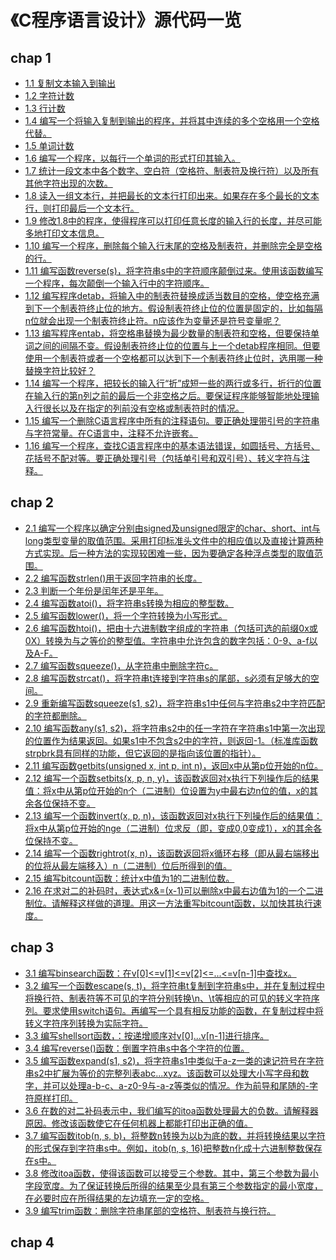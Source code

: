 # 《C程序语言设计》源代码一览
## chap 1
* <a href="https://github.com/hhe0/source-code-of-the-c-programming-language/blob/master/chap%201/01.md">1.1 复制文本输入到输出</a>
* <a href="https://github.com/hhe0/source-code-of-the-c-programming-language/blob/master/chap%201/02.md">1.2 字符计数</a>
* <a href="https://github.com/hhe0/source-code-of-the-c-programming-language/blob/master/chap%201/03.md">1.3 行计数</a>
* <a href="https://github.com/hhe0/source-code-of-the-c-programming-language/blob/master/chap%201/04.md">1.4 编写一个将输入复制到输出的程序，并将其中连续的多个空格用一个空格代替。</a>
* <a href="https://github.com/hhe0/source-code-of-the-c-programming-language/blob/master/chap%201/05.md">1.5 单词计数</a>
* <a href="https://github.com/hhe0/source-code-of-the-c-programming-language/blob/master/chap%201/06.md">1.6 编写一个程序，以每行一个单词的形式打印其输入。</a>
* <a href="https://github.com/hhe0/source-code-of-the-c-programming-language/blob/master/chap%201/07.md">1.7 统计一段文本中各个数字、空白符（空格符、制表符及换行符）以及所有其他字符出现的次数。</a>
* <a href="https://github.com/hhe0/source-code-of-the-c-programming-language/blob/master/chap%201/08.md">1.8 读入一组文本行，并把最长的文本行打印出来。如果存在多个最长的文本行，则打印最后一个文本行。</a>
* <a href="https://github.com/hhe0/source-code-of-the-c-programming-language/blob/master/chap%201/09.md">1.9 修改1.8中的程序，使得程序可以打印任意长度的输入行的长度，并尽可能多地打印文本信息。</a>
* <a href="https://github.com/hhe0/source-code-of-the-c-programming-language/blob/master/chap%201/10.md">1.10 编写一个程序，删除每个输入行末尾的空格及制表符，并删除完全是空格的行。</a>
* <a href="https://github.com/hhe0/source-code-of-the-c-programming-language/blob/master/chap%201/11.md">1.11 编写函数reverse(s)，将字符串s中的字符顺序颠倒过来。使用该函数编写一个程序，每次颠倒一个输入行中的字符顺序。</a>
* <a href="https://github.com/hhe0/source-code-of-the-c-programming-language/blob/master/chap%201/12.md">1.12 编写程序detab，将输入中的制表符替换成适当数目的空格，使空格充满到下一个制表符终止位的地方。假设制表符终止位的位置是固定的，比如每隔n位就会出现一个制表符终止符。n应该作为变量还是符号变量呢？</a>
* <a href="https://github.com/hhe0/source-code-of-the-c-programming-language/blob/master/chap%201/13.md">1.13 编写程序entab，将空格串替换为最少数量的制表符和空格，但要保持单词之间的间隔不变。假设制表符终止位的位置与上一个detab程序相同。但要使用一个制表符或者一个空格都可以达到下一个制表符终止位时，选用哪一种替换字符比较好？</a>
* <a href="https://github.com/hhe0/source-code-of-the-c-programming-language/blob/master/chap%201/14.md">1.14 编写一个程序，把较长的输入行“折”成短一些的两行或多行，折行的位置在输入行的第n列之前的最后一个非空格之后。要保证程序能够智能地处理输入行很长以及在指定的列前没有空格或制表符时的情况。</a>
* <a href="https://github.com/hhe0/source-code-of-the-c-programming-language/blob/master/chap%201/15.md">1.15 编写一个删除C语言程序中所有的注释语句。要正确处理带引号的字符串与字符常量。在C语言中，注释不允许嵌套。</a>
* <a href="https://github.com/hhe0/source-code-of-the-c-programming-language/blob/master/chap%201/16.md">1.16 编写一个程序，查找C语言程序中的基本语法错误，如圆括号、方括号、花括号不配对等。要正确处理引号（包括单引号和双引号）、转义字符与注释。</a>

## chap 2
* <a href="https://github.com/hhe0/source-code-of-the-c-programming-language/blob/master/chap%202/01.md">2.1 编写一个程序以确定分别由signed及unsigned限定的char、short、int与long类型变量的取值范围。采用打印标准头文件中的相应值以及直接计算两种方式实现。后一种方法的实现较困难一些，因为要确定各种浮点类型的取值范围。</a>
* <a href="https://github.com/hhe0/source-code-of-the-c-programming-language/blob/master/chap%202/02.md">2.2 编写函数strlen()用于返回字符串的长度。</a>
* <a href="https://github.com/hhe0/source-code-of-the-c-programming-language/blob/master/chap%202/03.md">2.3 判断一个年份是闰年还是平年。</a>
* <a href="https://github.com/hhe0/source-code-of-the-c-programming-language/blob/master/chap%202/04.md">2.4 编写函数atoi()，将字符串s转换为相应的整型数。</a>
* <a href="https://github.com/hhe0/source-code-of-the-c-programming-language/blob/master/chap%202/05.md">2.5 编写函数lower()，将一个字符转换为小写形式。</a>
* <a href="https://github.com/hhe0/source-code-of-the-c-programming-language/blob/master/chap%202/06.md">2.6 编写函数htoi()，把由十六进制数字组成的字符串（包括可选的前缀0x或0X）转换为与之等价的整型值。字符串中允许包含的数字包括：0-9、a-f以及A-F。</a>
* <a href="https://github.com/hhe0/source-code-of-the-c-programming-language/blob/master/chap%202/07.md">2.7 编写函数squeeze()，从字符串中删除字符c。</a>
* <a href="https://github.com/hhe0/source-code-of-the-c-programming-language/blob/master/chap%202/08.md">2.8 编写函数strcat()，将字符串t连接到字符串s的尾部，s必须有足够大的空间。</a>
* <a href="https://github.com/hhe0/source-code-of-the-c-programming-language/blob/master/chap%202/09.md">2.9 重新编写函数squeeze(s1, s2)，将字符串s1中任何与字符串s2中字符匹配的字符都删除。</a>
* <a href="https://github.com/hhe0/source-code-of-the-c-programming-language/blob/master/chap%202/10.md">2.10 编写函数any(s1, s2)，将字符串s2中的任一字符在字符串s1中第一次出现的位置作为结果返回。如果s1中不包含s2中的字符，则返回-1。（标准库函数strpbrk具有同样的功能，但它返回的是指向该位置的指针）。</a>
* <a href="https://github.com/hhe0/source-code-of-the-c-programming-language/blob/master/chap%202/11.md">2.11 编写函数getbits(unsigned x, int p, int n)，返回x中从第p位开始的n位。</a>
* <a href="https://github.com/hhe0/source-code-of-the-c-programming-language/blob/master/chap%202/12.md">2.12 编写一个函数setbits(x, p, n, y)，该函数返回对x执行下列操作后的结果值：将x中从第p位开始的n个（二进制）位设置为y中最右边n位的值，x的其余各位保持不变。</a>
* <a href="https://github.com/hhe0/source-code-of-the-c-programming-language/blob/master/chap%202/13.md">2.13 编写一个函数invert(x, p, n)，该函数返回对x执行下列操作后的结果值：将x中从第p位开始的nge（二进制）位求反（即，变成0,0变成1），x的其余各位保持不变。</a>
* <a href="https://github.com/hhe0/source-code-of-the-c-programming-language/blob/master/chap%202/14.md">2.14 编写一个函数rightrot(x, n)，该函数返回将x循环右移（即从最右端移出的位将从最左端移入）n（二进制）位后所得到的值。</a>
* <a href="https://github.com/hhe0/source-code-of-the-c-programming-language/blob/master/chap%202/15.md">2.15 编写bitcount函数：统计x中值为1的二进制位数。</a>
* <a href="https://github.com/hhe0/source-code-of-the-c-programming-language/blob/master/chap%202/16.md">2.16 在求对二的补码时，表达式x&=(x-1)可以删除x中最右边值为1的一个二进制位。请解释这样做的道理。用这一方法重写bitcount函数，以加快其执行速度。</a>

## chap 3
* <a href="https://github.com/hhe0/source-code-of-the-c-programming-language/blob/master/chap%203/01.md">3.1 编写binsearch函数：在v[0]<=v[1]<=v[2]<=...<=v[n-1]中查找x。</a>
* <a href="https://github.com/hhe0/source-code-of-the-c-programming-language/blob/master/chap%203/02.md">3.2 编写一个函数escape(s, t)，将字符串t复制到字符串s中，并在复制过程中将换行符、制表符等不可见的字符分别转换\n、\t等相应的可见的转义字符序列。要求使用switch语句。再编写一个具有相反功能的函数，在复制过程中将转义字符序列转换为实际字符。</a>
* <a href="https://github.com/hhe0/source-code-of-the-c-programming-language/blob/master/chap%203/03.md">3.3 编写shellsort函数，：按递增顺序对v[0]...v[n-1]进行排序。</a>
* <a href="https://github.com/hhe0/source-code-of-the-c-programming-language/blob/master/chap%203/04.md">3.4 编写reverse()函数：倒置字符串s中各个字符的位置。</a>
* <a href="https://github.com/hhe0/source-code-of-the-c-programming-language/blob/master/chap%203/05.md">3.5 编写函数expand(s1, s2)，将字符串s1中类似于a-z一类的速记符号在字符串s2中扩展为等价的完整列表abc...xyz。该函数可以处理大小写字母和数字，并可以处理a-b-c、a-z0-9与-a-z等类似的情况。作为前导和尾随的-字符原样打印。</a>
* <a href="https://github.com/hhe0/source-code-of-the-c-programming-language/blob/master/chap%203/06.md">3.6 在数的对二补码表示中，我们编写的itoa函数处理最大的负数。请解释器原因。修改该函数使它在任何机器上都能打印出正确的值。</a>
* <a href="https://github.com/hhe0/source-code-of-the-c-programming-language/blob/master/chap%203/07.md">3.7 编写函数itob(n, s, b)，将整数n转换为以b为底的数，并将转换结果以字符的形式保存到字符串s中。例如，itob(n, s, 16)把整数n化成十六进制整数保存在s中。</a>
* <a href="https://github.com/hhe0/source-code-of-the-c-programming-language/blob/master/chap%203/08.md">3.8 修改itoa函数，使得该函数可以接受三个参数。其中，第三个参数为最小字段宽度。为了保证转换后所得的结果至少具有第三个参数指定的最小宽度，在必要时应在所得结果的左边填充一定的空格。</a>
* <a href="https://github.com/hhe0/source-code-of-the-c-programming-language/blob/master/chap%203/09.md">3.9 编写trim函数：删除字符串尾部的空格符、制表符与换行符。</a>

## chap 4

